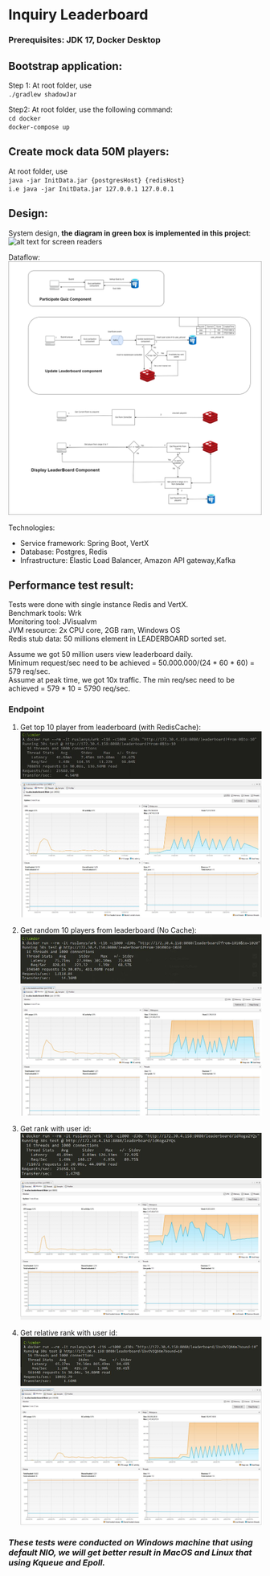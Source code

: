 # Inquiry Leaderboard
### Prerequisites: JDK 17, Docker Desktop
## Bootstrap application:  
Step 1: At root folder, use  
`./gradlew shadowJar`

Step2: At root folder, use the following command:  
`cd docker`  
`docker-compose up`

## Create mock data 50M players:  
At root folder, use  
`java -jar InitData.jar {postgresHost} {redisHost}`  
`i.e java -jar InitData.jar 127.0.0.1 127.0.0.1`

## Design:
System design, **the diagram in green box is implemented in this project**:
![alt text for screen readers](./System-design.png )

Dataflow:
![alt text for screen readers](./DataFlow.png )

Technologies:  
-  Service framework: Spring Boot, VertX
- Database: Postgres, Redis
- Infrastructure: Elastic Load Balancer, Amazon API gateway,Kafka
## Performance test result:
Tests were done with single instance Redis and VertX.  
Benchmark tools: Wrk  
Monitoring tool: JVisualvm  
JVM resource: 2x CPU core, 2GB ram, Windows OS   
Redis stub data: 50 millions element in LEADERBOARD sorted set.

Assume we got 50 million users view leaderboard daily.  
Minimum request/sec need to be achieved = 50.000.000/(24 * 60 * 60) = 579 req/sec.  
Assume at peak time, we got 10x traffic. The min req/sec need to be achieved = 579 * 10 = 5790 req/sec.  

### Endpoint
1.  Get top 10 player from leaderboard (with RedisCache):
![alt text for screen readers](./benchmarkResult/getTop10LeaderboardWithCacheResult.JPG )
![alt text for screen readers](./benchmarkResult/getTop10LeaderboardJVM.JPG )

2. Get random 10 players from leaderboard (No Cache):
![alt text for screen readers](./benchmarkResult/GetRandom10NoCacheResult.JPG )
![alt text for screen readers](./benchmarkResult/GetRandom10NoCacheJVM.JPG )

3. Get rank with user id:  
![alt text for screen readers](./benchmarkResult/getUserRankResult.JPG )
![alt text for screen readers](./benchmarkResult/getUserRankMonitor.JPG )

4. Get relative rank with user id:
![alt text for screen readers](./benchmarkResult/getRelativeUsersRankNoCacheResult.JPG )
![alt text for screen readers](./benchmarkResult/getRelativeUsersRankNoCacheJVM.JPG )

### *These tests were conducted on Windows machine that using default NIO, we will get better result in MacOS and Linux that using Kqueue and Epoll.*





